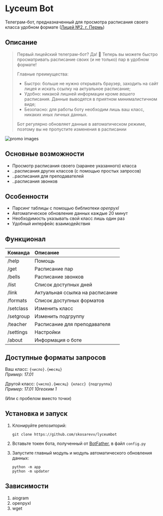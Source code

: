 # Lyceum Bot

Телеграм-бот, предназначенный для просмотра расписания своего класса удобном
формате ([Лицей №2, г. Пермь](https://vk.com/lyc2perm?w=wall-171479117_8606))

## Описание

> Первый лицейский телеграм-бот? Да! 🤩
> Теперь вы можете быстро просматривать расписание своих (и не только) пар в удобном формате!
>
> Главные преимущества:
> - Быстро: больше не нужно открывать браузер, заходить на сайт лицея и искать ссылку на актуальное расписание;
> - Удобно: никакой лишней информации кроме *вашего* расписания. Данные выводятся в приятном минималистичном виде;
> - Безопасно: для работы боту необходим лишь ваш класс, никаких иных личных данных.
>
> Бот регулярно обновляет данные в автоматическом режиме, поэтому вы не пропустите изменения в расписании

![promo images](https://i.ibb.co/2nK6Lhb/Readme.png)

## Основные возможности

* Просмотр расписания своего (заранее указанного) класса
* ..расписания других классов (с помощью простых запросов)
* ..расписания для преподавателей
* ..расписания звонков

## Особенности

* Парсинг таблицы с помощью библиотеки *openpyxl*
* Автоматическое обновление данных каждые 20 минут
* Необходимость указывать свой класс лишь один раз
* Удобный интерфейс взаимодействия

## Функционал

| Команда   | Описание                        |
|:----------|:--------------------------------|
| /help     | Помощь                          |
| /get      | Расписание пар                  |
| /bells    | Расписание звонков              |
| /list     | Список доступных дней           |
| /link     | Актуальная ссылка на расписание |
| /formats  | Список доступных форматов       |
| /setclass | Изменить класс                  |
| /setgroup | Изменить подгруппу              |
| /teacher  | Расписание для преподавателя    |
| /settings | Настройки                       |
| /about    | Информация о боте               |

## Доступные форматы запросов

Ваш класс:
`{число}.{месяц}`  
*Пример: 17.01*

Другой класс:
`{число}.{месяц} {класс} {подгруппа}`  
*Пример: 17.01 10геохим 1*

(Или с пробелом вместо точки)

## Установка и запуск

1. Клонируйте репозиторий:

    ```console
    git clone https://github.com/skosarevv/lyceumbot
    ```
2. Вставьте токен бота, полученный от [BotFather](https://t.me/BotFather), в файл `config.py`

3. Запустите главный модуль и модуль автоматического обновления данных:

    ```console
    python -m app
    python -m updater
    ```

## Зависимости

1. aiogram
2. openpyxl
3. wget
